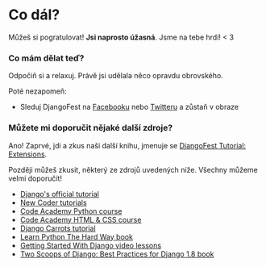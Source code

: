 # Co dál?

Můžeš si pogratulovat! **Jsi naprosto úžasná**. Jsme na tebe hrdí! < 3

### Co mám dělat teď?

Odpočiň si a relaxuj. Právě jsi udělala něco opravdu obrovského.

Poté nezapomeň:

*   Sleduj DjangoFest na [Facebooku][1] nebo [Twitteru][2] a zůstaň v obraze

 [1]: http://facebook.com/djangogirls
 [2]: https://twitter.com/djangogirls

### Můžete mi doporučit nějaké další zdroje?

Ano! Zaprvé, jdi a zkus naši další knihu, jmenuje se [DjangoFest Tutorial: Extensions][3].

 [3]: https://tutorial-extensions.djangogirls.org

Později můžeš zkusit, některý ze zdrojů uvedených níže. Všechny můžeme velmi doporučit!

- [Django's official tutorial][4]
- [New Coder tutorials][5]
- [Code Academy Python course][6]
- [Code Academy HTML & CSS course][7]
- [Django Carrots tutorial][8]
- [Learn Python The Hard Way book][9]
- [Getting Started With Django video lessons][10]
- [Two Scoops of Django: Best Practices for Django 1.8 book][11]

 [4]: https://docs.djangoproject.com/en/1.8/intro/tutorial01/
 [5]: http://newcoder.io/tutorials/
 [6]: https://www.codecademy.com/en/tracks/python
 [7]: https://www.codecademy.com/tracks/web
 [8]: https://github.com/ggcarrots/django-carrots/
 [9]: http://learnpythonthehardway.org/book/
 [10]: http://www.gettingstartedwithdjango.com/
 [11]: https://twoscoopspress.com/products/two-scoops-of-django-1-8
